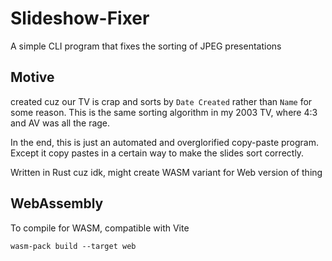 # Slideshow-Fixer
A simple CLI program that fixes the sorting of JPEG presentations

## Motive
created cuz our TV is crap and sorts by `Date Created` rather than `Name` for some reason.
This is the same sorting algorithm in my 2003 TV, where 4:3 and AV was all the rage.

In the end, this is just an automated and overglorified copy-paste program. Except
it copy pastes in a certain way to make the slides sort correctly.

Written in Rust cuz idk, might create WASM variant for Web version of thing

## WebAssembly
To compile for WASM, compatible with Vite
```
wasm-pack build --target web
```